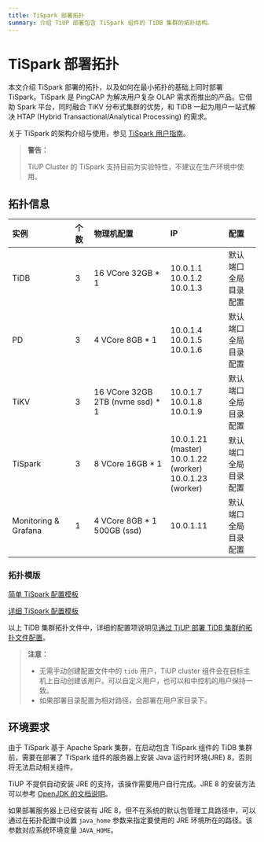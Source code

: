 ```yaml
---
title: TiSpark 部署拓扑
summary: 介绍 TiUP 部署包含 TiSpark 组件的 TiDB 集群的拓扑结构。
---
```


# TiSpark 部署拓扑

本文介绍 TiSpark 部署的拓扑，以及如何在最小拓扑的基础上同时部署 TiSpark。TiSpark 是 PingCAP 为解决用户复杂 OLAP 需求而推出的产品。它借助 Spark 平台，同时融合 TiKV 分布式集群的优势，和 TiDB 一起为用户一站式解决 HTAP (Hybrid Transactional/Analytical Processing) 的需求。

关于 TiSpark 的架构介绍与使用，参见 [TiSpark 用户指南](/tispark-overview.md)。

> **警告：**
>
> TiUP Cluster 的 TiSpark 支持目前为实验特性，不建议在生产环境中使用。

## 拓扑信息

|实例 | 个数 | 物理机配置 | IP |配置 |
| :-- | :-- | :-- | :-- | :-- |
| TiDB |3 | 16 VCore 32GB * 1 | 10.0.1.1 <br/> 10.0.1.2 <br/> 10.0.1.3 | 默认端口 <br/>  全局目录配置 |
| PD | 3 | 4 VCore 8GB * 1 |10.0.1.4 <br/> 10.0.1.5 <br/> 10.0.1.6 | 默认端口 <br/> 全局目录配置 |
| TiKV | 3 | 16 VCore 32GB 2TB (nvme ssd) * 1 | 10.0.1.7 <br/> 10.0.1.8 <br/> 10.0.1.9 | 默认端口 <br/> 全局目录配置 |
| TiSpark | 3 | 8 VCore 16GB * 1 | 10.0.1.21 (master) <br/> 10.0.1.22 (worker) <br/> 10.0.1.23 (worker) | 默认端口 <br/> 全局目录配置 |
| Monitoring & Grafana | 1 | 4 VCore 8GB * 1 500GB (ssd) | 10.0.1.11 | 默认端口 <br/> 全局目录配置 |

### 拓扑模版

[简单 TiSpark 配置模板](https://github.com/pingcap/docs-cn/blob/release-5.0/config-templates/simple-tispark.yaml)

[详细 TiSpark 配置模板](https://github.com/pingcap/docs-cn/blob/release-5.0/config-templates/complex-tispark.yaml)

以上 TiDB 集群拓扑文件中，详细的配置项说明见[通过 TiUP 部署 TiDB 集群的拓扑文件配置](/tiup/tiup-cluster-topology-reference.md#tispark_masters)。

> **注意：**
>
> - 无需手动创建配置文件中的 `tidb` 用户，TiUP cluster 组件会在目标主机上自动创建该用户。可以自定义用户，也可以和中控机的用户保持一致。
> - 如果部署目录配置为相对路径，会部署在用户家目录下。

## 环境要求

由于 TiSpark 基于 Apache Spark 集群，在启动包含 TiSpark 组件的 TiDB 集群前，需要在部署了 TiSpark 组件的服务器上安装 Java 运行时环境(JRE) 8，否则将无法启动相关组件。

TiUP 不提供自动安装 JRE 的支持，该操作需要用户自行完成。JRE 8 的安装方法可以参考 [OpenJDK 的文档说明](https://openjdk.java.net/install/)。

如果部署服务器上已经安装有 JRE 8，但不在系统的默认包管理工具路径中，可以通过在拓扑配置中设置 `java_home` 参数来指定要使用的 JRE 环境所在的路径。该参数对应系统环境变量 `JAVA_HOME`。
